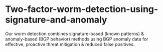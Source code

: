 # Two-factor-worm-detection-using-signature-and-anomaly
Our worm detection combines signature-based (known patterns) &amp; anomaly-based (BGP behavior) methods using BGP anomaly data for effective, proactive threat mitigation &amp; reduced false positives.

